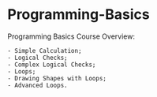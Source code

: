 # Programming-Basics

Programming Basics Course Overview:

	- Simple Calculation;
	- Logical Checks;
	- Complex Logical Checks;
	- Loops;
	- Drawing Shapes with Loops;
	- Advanced Loops.


